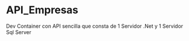 # API_Empresas
Dev Container con API sencilla que consta de 1 Servidor .Net y 1 Servidor Sql Server
